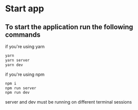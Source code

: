 # Start app

## To start the application run the following commands

if you're using yarn
```bash
yarn
yarn server
yarn dev
```
if you're using npm
```bash
npm i
npm run server
npm run dev
```
server and dev must be running on different terminal sessions